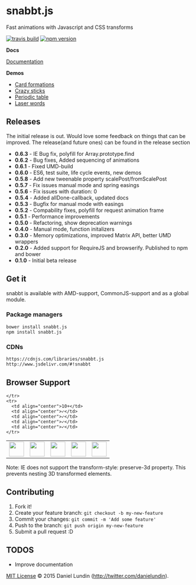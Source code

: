 # snabbt.js

Fast animations with Javascript and CSS transforms

[![travis build](https://travis-ci.org/daniel-lundin/snabbt.js.svg?branch=es6)](https://travis-ci.org/daniel-lundin/snabbt.js/builds/)
[![npm version](https://badge.fury.io/js/snabbt.js.svg)](https://badge.fury.io/js/snabbt.js)

**Docs**

[Documentation](http://daniel-lundin.github.io/snabbt.js/)

**Demos**

- [Card formations](http://daniel-lundin.github.io/snabbt.js/cards.html)
- [Crazy sticks](http://daniel-lundin.github.io/snabbt.js/sticks.html)
- [Periodic table](http://daniel-lundin.github.io/snabbt.js/periodic.html)
- [Laser words](http://daniel-lundin.github.io/snabbt.js/words.html)

## Releases
The initial release is out. Would love some feedback on things that can be improved. The release(and future ones) can be found in the release section

- **0.6.3** - IE Bug fix, polyfill for Array.prototype.find
- **0.6.2** - Bug fixes, Added sequencing of animations
- **0.6.1** - Fixed UMD-build
- **0.6.0** - ES6, test suite, life cycle events, new demos
- **0.5.8** - Add new tweenable property scalePost/fromScalePost
- **0.5.7** - Fix issues manual mode and spring easings
- **0.5.6** - Fix issues with duration: 0
- **0.5.4** - Added allDone-callback, updated docs
- **0.5.3** - Bugfix for manual mode with easings
- **0.5.2** - Compability fixes, polyfill for request animation frame
- **0.5.1** - Performance improvements
- **0.5.0** - Refactoring, show deprecation warnings
- **0.4.0** - Manual mode, function initalizers
- **0.3.0** - Memory optimizations, improved Matrix API, better UMD wrappers
- **0.2.0** - Added support for RequireJS and browserify. Published to npm and bower
- **0.1.0** - Initial beta release

## Get it
snabbt is available with AMD-support, CommonJS-support and as a global module.

### Package managers
```
bower install snabbt.js
npm install snabbt.js
```

### CDNs

```
https://cdnjs.com/libraries/snabbt.js
http://www.jsdelivr.com/#!snabbt
```
## Browser Support

<table>
  <tbody>
    <tr>
      <td><img src="http://ie.microsoft.com/testdrive/ieblog/2010/Sep/16_UserExperiencesEvolvingthebluee_23.png" height="40"></td>
      <td><img src="http://img3.wikia.nocookie.net/__cb20120330024137/logopedia/images/d/d7/Google_Chrome_logo_2011.svg" height="40"></td>
      <td><img src="http://media.idownloadblog.com/wp-content/uploads/2014/06/Safari-logo-OS-X-Yosemite.png" height="40"></td>
      <td><img src="http://th09.deviantart.net/fs71/200H/f/2013/185/e/b/firefox_2013_vector_icon_by_thegoldenbox-d6bxsye.png" height="40"></td>
      <td><img src="http://upload.wikimedia.org/wikipedia/commons/d/d4/Opera_browser_logo_2013.png" height="40"></td>

    </tr>
    <tr>
      <td align="center">10+</td>
      <td align="center">✓</td>
      <td align="center">✓</td>
      <td align="center">✓</td>
      <td align="center">✓</td>
    </tr>
  </tbody>
</table>

Note: IE does not support the transform-style: preserve-3d property. This prevents nesting 3D transformed elements.

## Contributing

1. Fork it!
2. Create your feature branch: `git checkout -b my-new-feature`
3. Commit your changes: `git commit -m 'Add some feature'`
4. Push to the branch: `git push origin my-new-feature`
5. Submit a pull request :D

## TODOS

 - Improve documentation

[MIT License](LICENSE.txt) © 2015 Daniel Lundin (http://twitter.com/danielundin).
